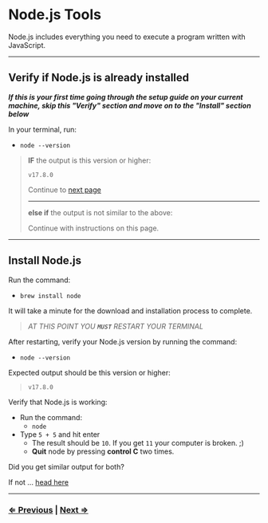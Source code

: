 # Node.js Tools

Node.js includes everything you need to execute a program written with JavaScript.

---

## Verify if Node.js is already installed

**_If this is your first time going through the setup guide on your current machine, skip this "Verify" section and move on to the "Install" section below_**

In your terminal, run:

- `node --version`

> **IF** the output is this version or higher:
>
> ```text
> v17.8.0
> ```
>
> Continue to [next page](./7-live-server.md)
>
> ---
>**else if** the output is not similar to the above:
>
> Continue with instructions on this page.

---

## Install Node.js

Run the command:

- `brew install node`

It will take a minute for the download and installation process to complete.

> _AT THIS POINT YOU **`MUST`** RESTART YOUR TERMINAL_

After restarting, verify your Node.js version by running the command:

- `node --version`

Expected output should be this version or higher:

> ```text
> v17.8.0
> ```

Verify that Node.js is working:

- Run the command:
  - `node`
- Type `5 + 5` and hit enter
  - The result should be `10`.  If you get `11` your computer is broken. ;)
  - **Quit** node by pressing **control C** two times.

Did you get similar output for both?

If not ... [head here](../../error/error.md)

---

### [⇐ Previous](./5-ohmyzsh.md) | [Next ⇒](./7-live-server.md)
